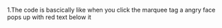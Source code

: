 1.The code is bascically like when you click the marquee tag a angry face pops up with red text below it
